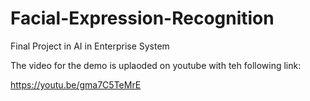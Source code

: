 # Facial-Expression-Recognition
Final Project in AI in Enterprise System

The video for the demo is uplaoded on youtube with teh following link:

https://youtu.be/gma7C5TeMrE
